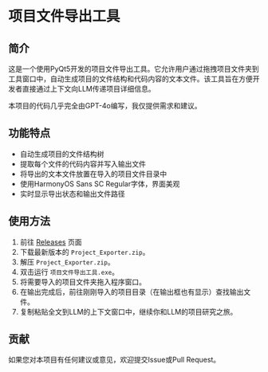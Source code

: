 # 项目文件导出工具

## 简介

这是一个使用PyQt5开发的项目文件导出工具。它允许用户通过拖拽项目文件夹到工具窗口中，自动生成项目的文件结构和代码内容的文本文件。该工具旨在方便开发者直接通过上下文向LLM传递项目详细信息。

本项目的代码几乎完全由GPT-4o编写，我仅提供需求和建议。

## 功能特点

- 自动生成项目的文件结构树
- 提取每个文件的代码内容并写入输出文件
- 将导出的文本文件放置在导入的项目文件目录中
- 使用HarmonyOS Sans SC Regular字体，界面美观
- 实时显示导出状态和输出文件路径

## 使用方法

1. 前往 [Releases](https://github.com/CookSleep/Project_Exporter/releases) 页面
2. 下载最新版本的 `Project_Exporter.zip`。
3. 解压 `Project_Exporter.zip`。
4. 双击运行 `项目文件导出工具.exe`。
5. 将需要导入的项目文件夹拖入程序窗口。
6. 在输出完成后，前往刚刚导入的项目目录（在输出框也有显示）查找输出文件。
7. 复制粘贴全文到LLM的上下文窗口中，继续你和LLM的项目研究之旅。

## 贡献

如果您对本项目有任何建议或意见，欢迎提交Issue或Pull Request。
